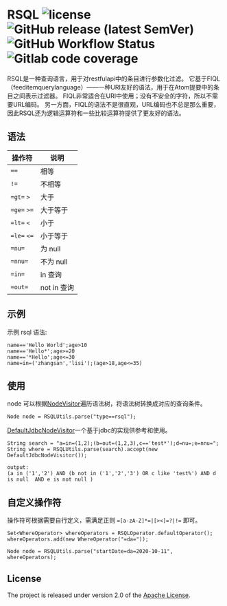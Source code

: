 # RSQL ![license](https://img.shields.io/github/license/suxi-lu/rsql) ![GitHub release (latest SemVer)](https://img.shields.io/github/v/release/suxi-lu/rsql) ![GitHub Workflow Status](https://img.shields.io/github/workflow/status/suxi-lu/rsql/Java%20CI%20with%20Gradle) ![Gitlab code coverage](https://img.shields.io/gitlab/coverage/suxi-lu/rsql/master)

RSQL是一种查询语言，用于对restfulapi中的条目进行参数化过滤。
它基于FIQL（feeditemquerylanguage）——一种URI友好的语法，用于在Atom提要中的条目之间表示过滤器。
FIQL非常适合在URI中使用；没有不安全的字符，所以不需要URL编码。
另一方面，FIQL的语法不是很直观，URL编码也不总是那么重要，因此RSQL还为逻辑运算符和一些比较运算符提供了更友好的语法。

## 语法

| 操作符 | 说明 |
| --- | --- |
| `==` | 相等 |
| `!=` | 不相等 |
| `=gt=` `>` | 大于 |
| `=ge=` `>=` | 大于等于 |
| `=lt=` `<` | 小于 |
| `=le=` `<=` | 小于等于 |
| `=nu=` | 为 null |
| `=nnu=` | 不为 null |
| `=in=` | in 查询 |
| `=out=` | not in 查询 |

## 示例

示例 rsql 语法:
```
name=='Hello World';age>10
name=='Hello*';age>=20
name=='*Hello';age<=30
name=in=('zhangsan','lisi');(age>18,age<=35)
```

## 使用

node 可以根据[NodeVisitor](src/main/java/org/suxi/rsql/asm/NodeVisitor.java)遍历语法树，将语法树转换成对应的查询条件。  
```
Node node = RSQLUtils.parse("type==rsql");
```

[DefaultJdbcNodeVisitor](src/main/java/org/suxi/rsql/asm/support/DefaultJdbcNodeVisitor.java)一个基于jdbc的实现供参考和使用。  
```
String search = "a=in=(1,2);(b=out=(1,2,3),c=='test*');d=nu=;e=nnu=";
String where = RSQLUtils.parse(search).accept(new DefaultJdbcNodeVisitor());

output: 
(a in ('1','2') AND (b not in ('1','2','3') OR c like 'test%') AND d is null  AND e is not null )
```

## 自定义操作符

操作符可根据需要自行定义，需满足正则 `=[a-zA-Z]*=|[><]=?|!=` 即可。
```
Set<WhereOperator> whereOperators = RSQLOperator.defaultOperator();
whereOperators.add(new WhereOperator("=da="));

Node node = RSQLUtils.parse("startDate=da=2020-10-11", whereOperators);
```

## License

The project is released under version 2.0 of the [Apache License](https://www.apache.org/licenses/LICENSE-2.0).
